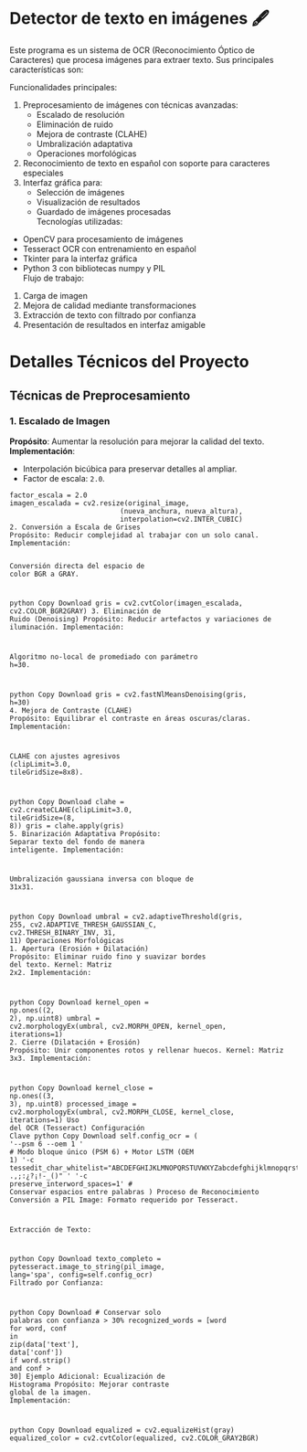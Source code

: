 # Detector de texto en imágenes 🖋️
<p class="has-line-data" data-line-start="0" data-line-end="1">Este programa es un sistema de OCR (Reconocimiento Óptico de Caracteres) que procesa imágenes para extraer texto. Sus principales características son:</p>
<p class="has-line-data" data-line-start="2" data-line-end="3">Funcionalidades principales:</p>
<ol>
<li class="has-line-data" data-line-start="4" data-line-end="10">Preprocesamiento de imágenes con técnicas avanzadas:
<ul>
<li class="has-line-data" data-line-start="5" data-line-end="6">Escalado de resolución</li>
<li class="has-line-data" data-line-start="6" data-line-end="7">Eliminación de ruido</li>
<li class="has-line-data" data-line-start="7" data-line-end="8">Mejora de contraste (CLAHE)</li>
<li class="has-line-data" data-line-start="8" data-line-end="9">Umbralización adaptativa</li>
<li class="has-line-data" data-line-start="9" data-line-end="10">Operaciones morfológicas</li>
</ul>
</li>
<li class="has-line-data" data-line-start="10" data-line-end="11">Reconocimiento de texto en español con soporte para caracteres especiales</li>
<li class="has-line-data" data-line-start="11" data-line-end="17">Interfaz gráfica para:
<ul>
<li class="has-line-data" data-line-start="12" data-line-end="13">Selección de imágenes</li>
<li class="has-line-data" data-line-start="13" data-line-end="14">Visualización de resultados</li>
<li class="has-line-data" data-line-start="14" data-line-end="17">Guardado de imágenes procesadas<br>
Tecnologías utilizadas:</li>
</ul>
</li>
</ol>
<ul>
<li class="has-line-data" data-line-start="17" data-line-end="18">OpenCV para procesamiento de imágenes</li>
<li class="has-line-data" data-line-start="18" data-line-end="19">Tesseract OCR con entrenamiento en español</li>
<li class="has-line-data" data-line-start="19" data-line-end="20">Tkinter para la interfaz gráfica</li>
<li class="has-line-data" data-line-start="20" data-line-end="23">Python 3 con bibliotecas numpy y PIL<br>
Flujo de trabajo:</li>
</ul>
<ol>
<li class="has-line-data" data-line-start="23" data-line-end="24">Carga de imagen</li>
<li class="has-line-data" data-line-start="24" data-line-end="25">Mejora de calidad mediante transformaciones</li>
<li class="has-line-data" data-line-start="25" data-line-end="26">Extracción de texto con filtrado por confianza</li>
<li class="has-line-data" data-line-start="26" data-line-end="28">Presentación de resultados en interfaz amigable</li>
</ol>
<h1 class="code-line" data-line-start=28 data-line-end=29 ><a id="Detalles_Tcnicos_del_Proyecto_OCR_28"></a>Detalles Técnicos del Proyecto </h1>
<h2 class="code-line" data-line-start=30 data-line-end=31 ><a id="Tcnicas_de_Preprocesamiento_30"></a>Técnicas de Preprocesamiento</h2>
<h3 class="code-line" data-line-start=32 data-line-end=33 ><a id="1_Escalado_de_Imagen_32"></a>1. Escalado de Imagen</h3>
<p class="has-line-data" data-line-start="33" data-line-end="35"><strong>Propósito</strong>: Aumentar la resolución para mejorar la calidad del texto.<br>
<strong>Implementación</strong>:</p>
<ul>
<li class="has-line-data" data-line-start="35" data-line-end="36">Interpolación bicúbica para preservar detalles al ampliar.</li>
<li class="has-line-data" data-line-start="36" data-line-end="38">Factor de escala: <code>2.0</code>.</li>
</ul>
<pre><code class="has-line-data" data-line-start="39" data-line-end="142" class="language-python">factor_escala = <span class="hljs-number">2.0</span>
imagen_escalada = cv2.resize(original_image, 
                           (nueva_anchura, nueva_altura), 
                           interpolation=cv2.INTER_CUBIC)
<span class="hljs-number">2.</span> Conversión a Escala de Grises
Propósito: Reducir complejidad al trabajar con un solo canal.
Implementación:

Conversión directa <span class="hljs-keyword">del</span> espacio de color BGR a GRAY.

python
Copy
Download
gris = cv2.cvtColor(imagen_escalada, cv2.COLOR_BGR2GRAY)
<span class="hljs-number">3.</span> Eliminación de Ruido (Denoising)
Propósito: Reducir artefactos y variaciones de iluminación.
Implementación:

Algoritmo no-local de promediado con parámetro h=<span class="hljs-number">30.</span>

python
Copy
Download
gris = cv2.fastNlMeansDenoising(gris, h=<span class="hljs-number">30</span>)
<span class="hljs-number">4.</span> Mejora de Contraste (CLAHE)
Propósito: Equilibrar el contraste en áreas oscuras/claras.
Implementación:

CLAHE con ajustes agresivos (clipLimit=<span class="hljs-number">3.0</span>, tileGridSize=<span class="hljs-number">8</span>x8).

python
Copy
Download
clahe = cv2.createCLAHE(clipLimit=<span class="hljs-number">3.0</span>, tileGridSize=(<span class="hljs-number">8</span>, <span class="hljs-number">8</span>))
gris = clahe.apply(gris)
<span class="hljs-number">5.</span> Binarización Adaptativa
Propósito: Separar texto <span class="hljs-keyword">del</span> fondo de manera inteligente.
Implementación:

Umbralización gaussiana inversa con bloque de <span class="hljs-number">31</span>x31.

python
Copy
Download
umbral = cv2.adaptiveThreshold(gris, <span class="hljs-number">255</span>, cv2.ADAPTIVE_THRESH_GAUSSIAN_C,
                              cv2.THRESH_BINARY_INV, <span class="hljs-number">31</span>, <span class="hljs-number">11</span>)
Operaciones Morfológicas
<span class="hljs-number">1.</span> Apertura (Erosión + Dilatación)
Propósito: Eliminar ruido fino y suavizar bordes <span class="hljs-keyword">del</span> texto.
Kernel: Matriz <span class="hljs-number">2</span>x2.
Implementación:

python
Copy
Download
kernel_open = np.ones((<span class="hljs-number">2</span>, <span class="hljs-number">2</span>), np.uint8)
umbral = cv2.morphologyEx(umbral, cv2.MORPH_OPEN, kernel_open, iterations=<span class="hljs-number">1</span>)
<span class="hljs-number">2.</span> Cierre (Dilatación + Erosión)
Propósito: Unir componentes rotos y rellenar huecos.
Kernel: Matriz <span class="hljs-number">3</span>x3.
Implementación:

python
Copy
Download
kernel_close = np.ones((<span class="hljs-number">3</span>, <span class="hljs-number">3</span>), np.uint8)
processed_image = cv2.morphologyEx(umbral, cv2.MORPH_CLOSE, kernel_close, iterations=<span class="hljs-number">1</span>)
Uso <span class="hljs-keyword">del</span> OCR (Tesseract)
Configuración Clave
python
Copy
Download
self.config_ocr = (
    <span class="hljs-string">'--psm 6 --oem 1 '</span>  <span class="hljs-comment"># Modo bloque único (PSM 6) + Motor LSTM (OEM 1)</span>
    <span class="hljs-string">'-c tessedit_char_whitelist="ABCDEFGHIJKLMNOPQRSTUVWXYZabcdefghijklmnopqrstuvwxyzáéíóúÁÉÍÓÚüÜñÑ0123456789 .,;:¿?¡!-_()" '</span>
    <span class="hljs-string">'-c preserve_interword_spaces=1'</span>  <span class="hljs-comment"># Conservar espacios entre palabras</span>
)
Proceso de Reconocimiento
Conversión a PIL Image: Formato requerido por Tesseract.

Extracción de Texto:

python
Copy
Download
texto_completo = pytesseract.image_to_string(pil_image, lang=<span class="hljs-string">'spa'</span>, config=self.config_ocr)
Filtrado por Confianza:

python
Copy
Download
<span class="hljs-comment"># Conservar solo palabras con confianza &gt; 30%</span>
recognized_words = [word <span class="hljs-keyword">for</span> word, conf <span class="hljs-keyword">in</span> zip(data[<span class="hljs-string">'text'</span>], data[<span class="hljs-string">'conf'</span>]) <span class="hljs-keyword">if</span> word.strip() <span class="hljs-keyword">and</span> conf &gt; <span class="hljs-number">30</span>]
Ejemplo Adicional: Ecualización de Histograma
Propósito: Mejorar contraste <span class="hljs-keyword">global</span> de la imagen.
Implementación:

python
Copy
Download
equalized = cv2.equalizeHist(gray)
equalized_color = cv2.cvtColor(equalized, cv2.COLOR_GRAY2BGR)

</code></pre>

